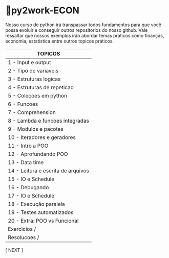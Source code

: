 # :game_die:py2work-ECON

  Nosso curso de python irá transpassar todos fundamentos para que você possa evoluir e conseguir outros repositorios do nosso github. 
  Vale ressaltar que nossos exemplos irão abordar temas práticos como finanças, economia, estatistica entre outros topicos práticos.


TOPICOS|
------------ |
1 - Input e output|
2 - Tipo de variaveis |
3 - Estruturas logicas |
4 - Estruturas de repeticao|
5 - Coleçoes em python |
6 - Funcoes |
7 - Comprehension |
8 - Lambda e funcoes integradas|
9 - Modulos e pacotes |
10 - Iteradores e geradores |
11 - Intro a POO |
12 - Aprofundando POO |
13 - Data time |
14 - Leitura e escrita de arquivos |
15 - IO e Schedule |
16 - Debugando|
17 - IO e Schedule |
18 - Execução paralela |
19 - Testes automatizados|
20 - Extra: POO vs Funcional|
Exercicios / |
Resolucoes / |


[ NEXT ]
